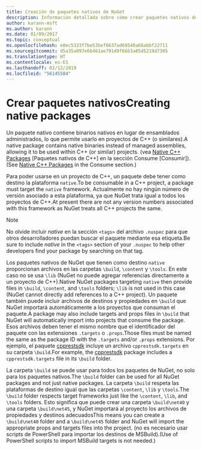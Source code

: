 ```yaml
---
title: Creación de paquetes nativos de NuGet
description: Información detallada sobre cómo crear paquetes nativos de NuGet que contengan código de C++ en lugar de tener código administrado, para usarlos en proyectos de C++.
author: karann-msft
ms.author: karann
ms.date: 01/09/2017
ms.topic: conceptual
ms.openlocfilehash: e0ec5323f7be53bef6637ad69540a66abbf22711
ms.sourcegitcommit: d5a35a097e6b461ae791d9f66b3a85d5219d7305
ms.translationtype: HT
ms.contentlocale: es-ES
ms.lasthandoff: 02/12/2019
ms.locfileid: "56145584"
---
```

# <a name="creating-native-packages"></a><span data-ttu-id="cfcc9-103">Crear paquetes nativos</span><span class="sxs-lookup"><span data-stu-id="cfcc9-103">Creating native packages</span></span>

<span data-ttu-id="cfcc9-104">Un paquete nativo contiene binarios nativos en lugar de ensamblados administrados, lo que permite usarlo en proyectos de C++ (o similares).</span><span class="sxs-lookup"><span data-stu-id="cfcc9-104">A native package contains native binaries instead of managed assemblies, allowing it to be used within C++ (or similar) projects.</span></span> <span data-ttu-id="cfcc9-105">(vea [Native C++ Packages](../consume-packages/finding-and-choosing-packages.md#native-c-packages) [Paquetes nativos de C++] en la sección Consume [Consumir]).</span><span class="sxs-lookup"><span data-stu-id="cfcc9-105">(See [Native C++ Packages](../consume-packages/finding-and-choosing-packages.md#native-c-packages) in the Consume section.)</span></span>

<span data-ttu-id="cfcc9-106">Para poder usarse en un proyecto de C++, un paquete debe tener como destino la plataforma `native`.</span><span class="sxs-lookup"><span data-stu-id="cfcc9-106">To be consumable in a C++ project, a package must target the `native` framework.</span></span> <span data-ttu-id="cfcc9-107">Actualmente no hay ningún número de versión asociado a esta plataforma, ya que NuGet trata igual a todos los proyectos de C++.</span><span class="sxs-lookup"><span data-stu-id="cfcc9-107">At present there are not any version numbers associated with this framework as NuGet treats all C++ projects the same.</span></span>

> [!Note]
> <span data-ttu-id="cfcc9-108">No olvide incluir *native* en la sección `<tags>` del archivo `.nuspec` para que otros desarrolladores puedan buscar el paquete mediante esa etiqueta.</span><span class="sxs-lookup"><span data-stu-id="cfcc9-108">Be sure to include *native* in the `<tags>` section of your `.nuspec` to help other developers find your package by searching on that tag.</span></span>

<span data-ttu-id="cfcc9-109">Los paquetes nativos de NuGet que tienen como destino `native` proporcionan archivos en las carpetas `\build`, `\content` y `\tools`. En este caso no se usa `\lib` (NuGet no puede agregar referencias directamente a un proyecto de C++).</span><span class="sxs-lookup"><span data-stu-id="cfcc9-109">Native NuGet packages targeting `native` then provide files in `\build`, `\content`, and `\tools` folders; `\lib` is not used in this case (NuGet cannot directly add references to a C++ project).</span></span> <span data-ttu-id="cfcc9-110">Un paquete también puede incluir archivos de destinos y propiedades en `\build` que NuGet importará automáticamente a los proyectos que consuman el paquete.</span><span class="sxs-lookup"><span data-stu-id="cfcc9-110">A package may also include targets and props files in `\build` that NuGet will automatically import into projects that consume the package.</span></span> <span data-ttu-id="cfcc9-111">Esos archivos deben tener el mismo nombre que el identificador del paquete con las extensiones `.targets` o `.props`.</span><span class="sxs-lookup"><span data-stu-id="cfcc9-111">Those files must be named the same as the package ID with the `.targets` and/or `.props` extensions.</span></span> <span data-ttu-id="cfcc9-112">Por ejemplo, el paquete [cpprestsdk](https://nuget.org/packages/cpprestsdk/) incluye un archivo `cpprestsdk.targets` en su carpeta `\build`.</span><span class="sxs-lookup"><span data-stu-id="cfcc9-112">For example, the [cpprestsdk](https://nuget.org/packages/cpprestsdk/) package includes a `cpprestsdk.targets` file in its `\build` folder.</span></span>

<span data-ttu-id="cfcc9-113">La carpeta `\build` se puede usar para todos los paquetes de NuGet, no solo para los paquetes nativos.</span><span class="sxs-lookup"><span data-stu-id="cfcc9-113">The `\build` folder can be used for all NuGet packages and not just native packages.</span></span> <span data-ttu-id="cfcc9-114">La carpeta `\build` respeta las plataformas de destino igual que las carpetas `\content`, `\lib` y `\tools`.</span><span class="sxs-lookup"><span data-stu-id="cfcc9-114">The `\build` folder respects target frameworks just like the `\content`, `\lib`, and `\tools` folders.</span></span> <span data-ttu-id="cfcc9-115">Esto significa que puede crear una carpeta `\build\net40` y una carpeta `\build\net45`, y NuGet importará al proyecto los archivos de propiedades y destinos adecuados</span><span class="sxs-lookup"><span data-stu-id="cfcc9-115">This means you can create a `\build\net40` folder and a `\build\net45` folder and NuGet will import the appropriate props and targets files into the project.</span></span> <span data-ttu-id="cfcc9-116">(no es necesario usar scripts de PowerShell para importar los destinos de MSBuild).</span><span class="sxs-lookup"><span data-stu-id="cfcc9-116">(Use of PowerShell scripts to import MSBuild targets is not needed.)</span></span>
